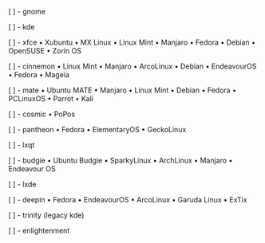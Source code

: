 [ ] - gnome

[ ] - kde

[ ] - xfce
• Xubuntu
• MX Linux
• Linux Mint
• Manjaro
• Fedora
• Debian
• OpenSUSE
• Zorin OS

[ ] - cinnemon
• Linux Mint
• Manjaro
• ArcoLinux
• Debian
• EndeavourOS
• Fedora
• Mageia

[ ] - mate
• Ubuntu MATE
• Manjaro
• Linux Mint
• Debian
• Fedora
• PCLinuxOS
• Parrot
• Kali

[ ] - cosmic
• PoPos

[ ] - pantheon
• Fedora
• ElementaryOS
• GeckoLinux

[ ] - lxqt

[ ] - budgie
• Ubuntu Budgie
• SparkyLinux
• ArchLinux
• Manjaro
• Endeavour OS

[ ] - lxde

[ ] - deepin
• Fedora
• EndeavourOS
• ArcoLinux
• Garuda Linux
• ExTix

[ ] - trinity (legacy kde)

[ ] - enlightenment
